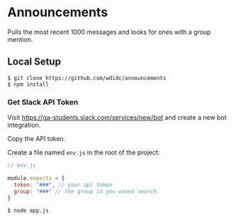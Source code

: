 # Announcements

Pulls the most recent 1000 messages and looks for ones with a group mention.

## Local Setup

    $ git clone https://github.com/wdidc/announcements
    $ npm install

### Get Slack API Token

Visit https://ga-students.slack.com/services/new/bot and create a new bot integration.

Copy the API token.

Create a file named `env.js` in the root of the project:

```js
// env.js

module.exports = {
  token: "###", // your api token
  group: "###" // the group id you wanna search.
}

```
```
$ node app.js
```